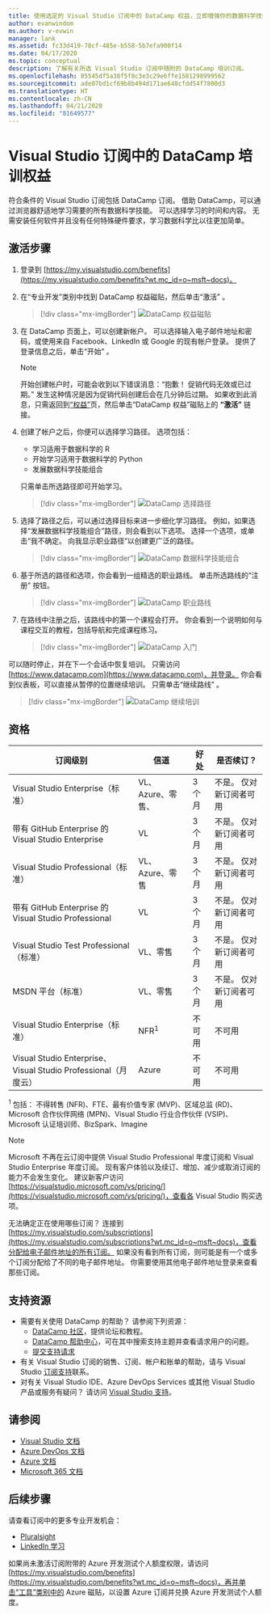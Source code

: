 ```yaml
---
title: 使用选定的 Visual Studio 订阅中的 DataCamp 权益，立即增强你的数据科学技能。 | Microsoft Docs
author: evanwindom
ms.author: v-evwin
manager: lank
ms.assetid: fc33d419-78cf-485e-b558-5b7efa900f14
ms.date: 04/17/2020
ms.topic: conceptual
description: 了解有关所选 Visual Studio 订阅中随附的 DataCamp 培训订阅。
ms.openlocfilehash: 85545df5a38f5f8c3e3c29e6ffe1581298999562
ms.sourcegitcommit: ade07bd1cf69b8b494d171ae648cfdd54f7800d3
ms.translationtype: HT
ms.contentlocale: zh-CN
ms.lasthandoff: 04/21/2020
ms.locfileid: "81649577"
---
```

# <a name="the-datacamp-training-benefit-in-visual-studio-subscriptions"></a>Visual Studio 订阅中的 DataCamp 培训权益
符合条件的 Visual Studio 订阅包括 DataCamp 订阅。  借助 DataCamp，可以通过浏览器舒适地学习需要的所有数据科学技能。 可以选择学习的时间和内容。 无需安装任何软件并且没有任何特殊硬件要求，学习数据科学比以往更加简单。

## <a name="activation-steps"></a>激活步骤
1. 登录到 [https://my.visualstudio.com/benefits](https://my.visualstudio.com/benefits?wt.mc_id=o~msft~docs)。

2. 在“专业开发”类别中找到 DataCamp 权益磁贴，然后单击“激活”  。
   > [!div class="mx-imgBorder"]
   > ![DataCamp 权益磁贴](_img/vs-datacamp/vs-datacamp-tile-2.png)

3. 在 DataCamp 页面上，可以创建新帐户。  可以选择输入电子邮件地址和密码，或使用来自 Facebook、LinkedIn 或 Google 的现有帐户登录。  提供了登录信息之后，单击“开始”  。

   > [!NOTE]
   > 开始创建帐户时，可能会收到以下错误消息：“抱歉！  促销代码无效或已过期。”  发生这种情况是因为促销代码创建后会在几分钟后过期。  如果收到此消息，只需返回到[“权益”](https://my.visualstudio.com/benefits)页，然后单击“DataCamp 权益”磁贴上的 **“激活”** 链接。

4. 创建了帐户之后，你便可以选择学习路径。  选项包括：
    - 学习适用于数据科学的 R
    - 开始学习适用于数据科学的 Python
    - 发展数据科学技能组合

   只需单击所选路径即可开始学习。
   > [!div class="mx-imgBorder"]
   > ![DataCamp 选择路径](_img/vs-datacamp/vs-datacamp-choose-path.png)

5. 选择了路径之后，可以通过选择目标来进一步细化学习路径。  例如，如果选择“发展数据科学技能组合”路径，则会看到以下选项。 选择一个选项，或单击“我不确定。  向我显示职业路径”以创建更广泛的路径。
   > [!div class="mx-imgBorder"]
   > ![DataCamp 数据科学技能组合](_img/vs-datacamp/vs-datacamp-datascience.png)

6. 基于所选的路径和选项，你会看到一组精选的职业路线。  单击所选路线的“注册”  按钮。
   > [!div class="mx-imgBorder"]
   > ![DataCamp 职业路线](_img/vs-datacamp/vs-datacamp-all-tracks.png)

7. 在路线中注册之后，该路线中的第一个课程会打开。  你会看到一个说明如何与课程交互的教程，包括导航和完成课程练习。

   > [!div class="mx-imgBorder"]
   > ![DataCamp 入门](_img/vs-datacamp/vs-datacamp-getting-started.png)

可以随时停止，并在下一个会话中恢复培训。  只需访问 [https://www.datacamp.com](https://www.datacamp.com)，并登录。  你会看到仪表板，可以直接从暂停的位置继续培训。 只需单击“继续路线”  。

> [!div class="mx-imgBorder"]
> ![DataCamp 继续培训](_img/vs-datacamp/vs-datacamp-continue-training.png)

## <a name="eligibility"></a>资格
| 订阅级别                                                 |     信道                                            | 好处                                                          | 是否续订？    |
|--------------------------------------------------------------------|---------------------------------------------------------|------------------------------------------------------------------|---------------|
| Visual Studio Enterprise（标准）   | VL、Azure、零售、 | 3 个月       |  不是。  仅对新订阅者可用          |
| 带有 GitHub Enterprise 的 Visual Studio Enterprise   | VL | 3 个月       |  不是。  仅对新订阅者可用          |
| Visual Studio Professional（标准） | VL、Azure、零售                                       | 3 个月                                                            |  不是。  仅对新订阅者可用           |
| 带有 GitHub Enterprise 的 Visual Studio Professional| VL | 3 个月                                                            |  不是。  仅对新订阅者可用           |
| Visual Studio Test Professional（标准）                         | VL、零售                                              | 3 个月                                             |  不是。  仅对新订阅者可用           |
| MSDN 平台（标准）                                          | VL、零售                                              | 3 个月                                              |  不是。  仅对新订阅者可用           |
| Visual Studio Enterprise（标准）  | NFR<sup>1</sup> |不可用  | 不可用 |
| Visual Studio Enterprise、Visual Studio Professional（月度云） | Azure | 不可用 | 不可用 |

<sup>1</sup>  包括：  不得转售 (NFR)、FTE、最有价值专家 (MVP)、区域总监 (RD)、Microsoft 合作伙伴网络 (MPN)、Visual Studio 行业合作伙伴 (VSIP)、Microsoft 认证培训师、BizSpark、Imagine

> [!NOTE]
> Microsoft 不再在云订阅中提供 Visual Studio Professional 年度订阅和 Visual Studio Enterprise 年度订阅。 现有客户体验以及续订、增加、减少或取消订阅的能力不会发生变化。 建议新客户访问 [https://visualstudio.microsoft.com/vs/pricing/](https://visualstudio.microsoft.com/vs/pricing/)，查看各 Visual Studio 购买选项。

无法确定正在使用哪些订阅？  连接到 [https://my.visualstudio.com/subscriptions](https://my.visualstudio.com/subscriptions?wt.mc_id=o~msft~docs)，查看分配给电子邮件地址的所有订阅。 如果没有看到所有订阅，则可能是有一个或多个订阅分配给了不同的电子邮件地址。  你需要使用其他电子邮件地址登录来查看那些订阅。

## <a name="support-resources"></a>支持资源
- 需要有关使用 DataCamp 的帮助？  请参阅下列资源：
  - [DataCamp 社区](https://www.datacamp.com/community/tutorials)，提供论坛和教程。
  - [DataCamp 帮助中心](https://support.datacamp.com/hc)，可在其中搜索支持主题并查看请求用户的问题。
  - [提交支持请求](https://support.datacamp.com/hc/requests/new)
- 有关 Visual Studio 订阅的销售、订阅、帐户和账单的帮助，请与 Visual Studio [订阅支持](https://visualstudio.microsoft.com/subscriptions/support/)联系。
- 对有关 Visual Studio IDE、Azure DevOps Services 或其他 Visual Studio 产品或服务有疑问？  请访问 [Visual Studio 支持](https://visualstudio.microsoft.com/support/)。

## <a name="see-also"></a>请参阅
- [Visual Studio 文档](https://docs.microsoft.com/visualstudio/)
- [Azure DevOps 文档](https://docs.microsoft.com/azure/devops/)
- [Azure 文档](https://docs.microsoft.com/azure/)
- [Microsoft 365 文档](https://docs.microsoft.com/microsoft-365/)

## <a name="next-steps"></a>后续步骤
请查看订阅中的更多专业开发机会：
- [Pluralsight](vs-pluralsight.md)
- [LinkedIn 学习](vs-linkedin-learning.md)

如果尚未激活订阅附带的 Azure 开发测试个人额度权限，请访问 [https://my.visualstudio.com/benefits](https://my.visualstudio.com/benefits?wt.mc_id=o~msft~docs)，再并单击“工具”类别中的 Azure 磁贴，以设置 Azure 订阅并兑换 Azure 开发测试个人额度。